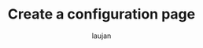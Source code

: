 ---
title: Create a configuration page
author: laujan
description: How to create a configuration page for your group or channel tab
keywords: teams tabs group channel configurable 
ms.topic: conceptual
ms.author: 
---